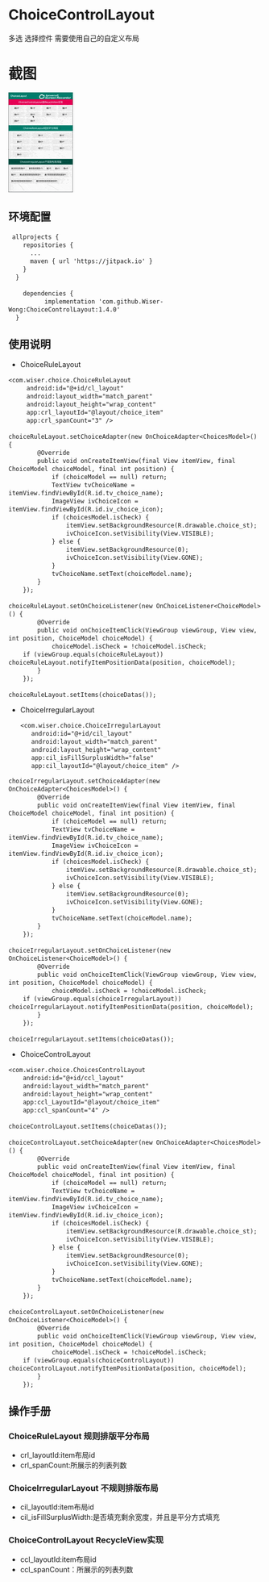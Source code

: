 # ChoiceControlLayout
多选 选择控件 需要使用自己的自定义布局

# 截图
![images](https://github.com/Wiser-Wong/ChoiceControlLayout/blob/master/images/choice.gif)

## 环境配置
     allprojects {
        repositories {
          ...
          maven { url 'https://jitpack.io' }
        }
      }

        dependencies {
              implementation 'com.github.Wiser-Wong:ChoiceControlLayout:1.4.0'
      }

## 使用说明
   
   * ChoiceRuleLayout
   
    <com.wiser.choice.ChoiceRuleLayout
         android:id="@+id/cl_layout"
         android:layout_width="match_parent"
         android:layout_height="wrap_content"
         app:crl_layoutId="@layout/choice_item"
         app:crl_spanCount="3" />   	

    choiceRuleLayout.setChoiceAdapter(new OnChoiceAdapter<ChoicesModel>() {
			@Override
			public void onCreateItemView(final View itemView, final ChoiceModel choiceModel, final int position) {
				if (choiceModel == null) return;
				TextView tvChoiceName = itemView.findViewById(R.id.tv_choice_name);
				ImageView ivChoiceIcon = itemView.findViewById(R.id.iv_choice_icon);
				if (choicesModel.isCheck) {
					itemView.setBackgroundResource(R.drawable.choice_st);
					ivChoiceIcon.setVisibility(View.VISIBLE);
				} else {
					itemView.setBackgroundResource(0);
					ivChoiceIcon.setVisibility(View.GONE);
				}
				tvChoiceName.setText(choiceModel.name);
			}
		});
   
    choiceRuleLayout.setOnChoiceListener(new OnChoiceListener<ChoiceModel>() {
			@Override
			public void onChoiceItemClick(ViewGroup viewGroup, View view, int position, ChoiceModel choiceModel) {
				choiceModel.isCheck = !choiceModel.isCheck;
		if (viewGroup.equals(choiceRuleLayout)) choiceRuleLayout.notifyItemPositionData(position, choiceModel);
			}
		});
		
    choiceRuleLayout.setItems(choiceDatas());
    
   * ChoiceIrregularLayout
   
         <com.wiser.choice.ChoiceIrregularLayout
            android:id="@+id/cil_layout"
            android:layout_width="match_parent"
            android:layout_height="wrap_content"
            app:cil_isFillSurplusWidth="false"
            app:cil_layoutId="@layout/choice_item" />
	    
	choiceIrregularLayout.setChoiceAdapter(new OnChoiceAdapter<ChoicesModel>() {
			@Override
			public void onCreateItemView(final View itemView, final ChoiceModel choiceModel, final int position) {
				if (choiceModel == null) return;
				TextView tvChoiceName = itemView.findViewById(R.id.tv_choice_name);
				ImageView ivChoiceIcon = itemView.findViewById(R.id.iv_choice_icon);
				if (choicesModel.isCheck) {
					itemView.setBackgroundResource(R.drawable.choice_st);
					ivChoiceIcon.setVisibility(View.VISIBLE);
				} else {
					itemView.setBackgroundResource(0);
					ivChoiceIcon.setVisibility(View.GONE);
				}
				tvChoiceName.setText(choiceModel.name);
			}
		});
   
    choiceIrregularLayout.setOnChoiceListener(new OnChoiceListener<ChoiceModel>() {
			@Override
			public void onChoiceItemClick(ViewGroup viewGroup, View view, int position, ChoiceModel choiceModel) {
				choiceModel.isCheck = !choiceModel.isCheck;
		if (viewGroup.equals(choiceIrregularLayout)) choiceIrregularLayout.notifyItemPositionData(position, choiceModel);
			}
		});
		
    choiceIrregularLayout.setItems(choiceDatas());
    
   * ChoiceControlLayout
   
    <com.wiser.choice.ChoicesControlLayout
        android:id="@+id/ccl_layout"
        android:layout_width="match_parent"
        android:layout_height="wrap_content"
        app:ccl_LayoutId="@layout/choice_item"
        app:ccl_spanCount="4" />

    choiceControlLayout.setItems(choiceDatas());
    
    choiceControlLayout.setChoiceAdapter(new OnChoiceAdapter<ChoicesModel>() {
			@Override
			public void onCreateItemView(final View itemView, final ChoiceModel choiceModel, final int position) {
				if (choiceModel == null) return;
				TextView tvChoiceName = itemView.findViewById(R.id.tv_choice_name);
				ImageView ivChoiceIcon = itemView.findViewById(R.id.iv_choice_icon);
				if (choicesModel.isCheck) {
					itemView.setBackgroundResource(R.drawable.choice_st);
					ivChoiceIcon.setVisibility(View.VISIBLE);
				} else {
					itemView.setBackgroundResource(0);
					ivChoiceIcon.setVisibility(View.GONE);
				}
				tvChoiceName.setText(choiceModel.name);
			}
		});
   
    choiceControlLayout.setOnChoiceListener(new OnChoiceListener<ChoiceModel>() {
			@Override
			public void onChoiceItemClick(ViewGroup viewGroup, View view, int position, ChoiceModel choiceModel) {
				choiceModel.isCheck = !choiceModel.isCheck;
		if (viewGroup.equals(choiceControlLayout)) choiceControlLayout.notifyItemPositionData(position, choiceModel);
			}
		});
		
## 操作手册

### ChoiceRuleLayout 规则排版平分布局
* crl_layoutId:item布局id
* crl_spanCount:所展示的列表列数

### ChoiceIrregularLayout 不规则排版布局
* cil_layoutId:item布局id
* cil_isFillSurplusWidth:是否填充剩余宽度，并且是平分方式填充

### ChoiceControlLayout RecycleView实现
* ccl_layoutId:item布局id
* ccl_spanCount：所展示的列表列数
